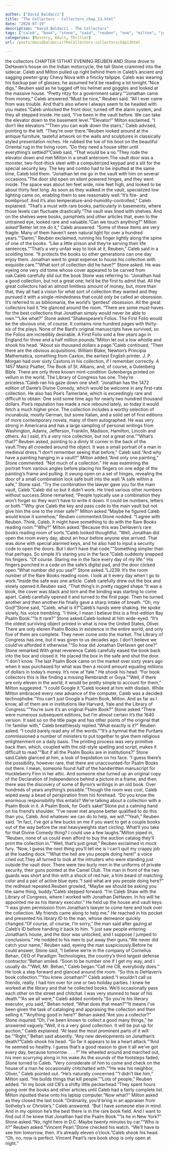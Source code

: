 ```yaml
---

author: ["David Baldacci"]
title: "The Collectors - Collectors_chap_13.html"
date: "2024-07-19"
description: "David Baldacci - The Collectors"
tags: ["caleb", "book", "stone", "said", "reuben", "one", "milton", "jonathan", "collection", "vault", "rare", "psalm", "door", "room", "could", "house", "looked", "would", "great", "safe", "turned", "like", "library", "man", "number"]
categories: [Mystery, Adult, Thriller]
url: /posts/davidbaldacci/TheCollectors-collectorschap13html

---
```


the collectors
CHAPTER 13THAT EVENING REUBEN AND Stone drove to DeHaven’s house on the Indian motorcycle, the tall Stone crammed into the sidecar. Caleb and Milton pulled up right behind them in Caleb’s ancient and sagging pewter-gray Chevy Nova with a finicky tailpipe. Caleb was wearing his backup pair of glasses; he assumed he’d be reading a lot tonight.“Nice digs,” Reuben said as he tugged off his helmet and goggles and looked at the massive house. “Pretty ritzy for a government salary.”“Jonathan came from money,” Caleb answered.“Must be nice,” Reuben said. “All I ever came from was trouble. And that’s also where I always seem to be headed with you mates.”Caleb unlocked the front door, turned off the alarm system, and they all stepped inside. He said, “I’ve been in the vault before. We can take the elevator down to the basement level.”“Elevator!” Milton exclaimed. “I don’t like elevators.”“Then you can walk down the stairs,” Caleb advised, pointing to the left. “They’re over there.”Reuben looked around at the antique furniture, tasteful artwork on the walls and sculptures in classically styled presentation niches. He rubbed the toe of his boot on the beautiful Oriental rug in the living room. “Do they need a house sitter until everything’s settled?”Caleb said, “That would be a no.”They rode the elevator down and met Milton in a small anteroom.The vault door was a monster, two-foot-thick steel with a computerized keypad and a slit for the special security key. The key and combo had to be inputted at the same time, Caleb told them. “Jonathan let me go in the vault with him on several occasions.”The door slid open on silent powered hinges, and they went inside. The space was about ten feet wide, nine feet high, and looked to be about thirty feet long. As soon as they walked in the vault, specialized low lighting came on, enabling them to see reasonably well.“It’s fire- and bombproof. And it’s also temperature-and-humidity-controlled,” Caleb explained. “That’s a must with rare books, particularly in basements, where those levels can fluctuate drastically.”The vault was lined with shelves. And on the shelves were books, pamphlets and other articles that, even to the untrained eye, looked rare and valuable.“Can we touch anything?” Milton asked“Better let me do it,” Caleb answered. “Some of these items are very fragile. Many of them haven’t seen natural light for over a hundred years.”“Damn,” Reuben exclaimed, running his finger lightly along the spine of one of the books. “Like a little prison and they’re serving their life sentences.”“That’s a very unfair way to look at it, Reuben,” Caleb said in a scolding tone. “It protects the books so other generations can one day enjoy them. Jonathan went to great expense to house his collection with exquisite care.”“What sort of collection did he have?” Stone asked. He was eyeing one very old tome whose cover appeared to be carved from oak.Caleb carefully slid out the book Stone was referring to. “Jonathan had a good collection, but not a great one; he’d be the first to admit that. All the great collectors had an almost limitless amount of money, but, more than that, they all had a vision for what sort of collection they wanted and they pursued it with a single-mindedness that could only be called an obsession. It’s referred to as bibliomania, the world’s ‘gentlest’ obsession. All the great collectors had it.”He glanced around the room. “There are some must-haves for the best collections that Jonathan simply would never be able to own.”“Like what?” Stone asked.“Shakespeare’s Folios. The First Folio would be the obvious one, of course. It contains nine hundred pages with thirty-six of the plays. None of the Bard’s original manuscripts have survived, so the Folios are incredibly desirable. A First Folio sold a few years ago in England for three and a half million pounds.”Milton let out a low whistle and shook his head. “About six thousand dollars a page.”Caleb continued, “Then there are the obvious acquisitions: William Blake, Newton’s Principia Mathematica, something from Caxton, the earliest English printer. J. P. Morgan had over sixty Caxtons in his collection, if I remember correctly. A 1457 Mainz Psalter, The Book of St. Albans, and, of course, a Gutenberg Bible. There are only three known mint-condition Gutenbergs printed on vellum in the world. The Library of Congress has one. They’re priceless.”Caleb ran his gaze down one shelf. “Jonathan has the 1472 edition of Dante’s Divine Comedy, which would be welcome in any first-rate collection. He also has Poe’s Tamerlane, which is exceedingly rare and difficult to obtain. One sold some time ago for nearly two hundred thousand dollars. Poe’s reputation has made a nice rebound lately, so today it would fetch a much higher price. The collection includes a worthy selection of incunabula, mostly German, but some Italian, and a solid set of first editions of more contemporary novels, many of them autographed. He was very strong in Americana and has a large sampling of personal writings from Washington, Adams, Jefferson, Franklin, Madison, Hamilton, Lincoln and others. As I said, it’s a very nice collection, but not a great one.”“What’s that?” Reuben asked, pointing to a dimly lit corner in the back of the vault.They all crowded around the object. It was a small portrait of a man in medieval dress.“I don’t remember seeing that before,” Caleb said.“And why have a painting hanging in a vault?” Milton added.“And only one painting,” Stone commented. “Not much of a collection.” He was examining the portrait from various angles before placing his fingers on one edge of the painting’s frame and pulling. It swung open on a set of hinges, revealing the door of a small combination lock safe built into the wall.“A safe within a safe,” Stone said. “Try the combination the lawyer gave you for the main vault, Caleb.”Caleb did so but it didn’t work. He tried various other numbers without success.Stone remarked, “People typically use a combination they won’t forget so they won’t have to write it down. It could be numbers, letters or both.”“Why give Caleb the key and pass code to the main vault but not give him the one to the inner safe?” Milton asked.“Maybe he figured Caleb would know it somehow,” Reuben commented.Stone nodded. “I agree with Reuben. Think, Caleb. It might have something to do with the Rare Books reading room.”“Why?” Milton asked.“Because this was DeHaven’s rare books reading room of sorts.”Caleb looked thoughtful. “Well, Jonathan did open the room every day, about an hour before anyone else arrived. That was done with special alarmed keys, and he also had to input a security code to open the doors. But I don’t have that code.”“Something simpler than that perhaps. So simple it’s staring you in the face.”Caleb suddenly snapped his fingers. “Of course. Staring me in the face every day of my life.” His fingers punched in a code on the safe’s digital pad, and the door clicked open.“What number did you use?” Stone asked.“LJ239. It’s the room number of the Rare Books reading room. I look at it every day when I go to work.”Inside the safe was one article. Caleb carefully drew out the box and slowly opened it.Reuben said, “That thing’s in pretty ragged shape.”It was a book, the cover was black and torn and the binding was starting to come apart. Caleb carefully opened it and turned to the first page. Then he turned another and then another.He finally gave a sharp intake of breath. “Oh, my God!”Stone said, “Caleb, what is it?”Caleb’s hands were shaking. He spoke slowly, his voice trembling. “I think, I mean I believe this is a first-edition Bay Psalm Book.”“Is it rare?” Stone asked.Caleb looked at him wide-eyed. “It’s the oldest surviving object printed in what is now the United States, Oliver. There are only eleven Psalm Books in existence in the entire world, and only five of them are complete. They never come onto the market. The Library of Congress has one, but it was given to us decades ago. I don’t believe we could’ve afforded it otherwise.”“So how did Jonathan DeHaven get one?” Stone remarked.With great reverence Caleb carefully eased the book back into the box and closed it. He placed the box in the safe and shut the door. “I don’t know. The last Psalm Book came on the market over sixty years ago when it was purchased for what was then a record amount equaling millions of dollars in today’s money. It’s now at Yale.” He shook his head. “For book collectors this is like finding a missing Rembrandt or Goya.”“Well, if there are only eleven in the world, it would be pretty simple to account for them,” Milton suggested. “I could Google it.”Caleb looked at him with disdain. While Milton embraced every new advance of the computer, Caleb was a decided technophobe.“You can’t just Google a Psalm Book, Milton. And as far as I know, all of them are in institutions like Harvard, Yale and the Library of Congress.”“You’re sure it’s an original Psalm Book?” Stone asked.“There were numerous subsequent editions, but I’m almost certain it’s the 1640 version. It said so on the title page and has other points of the original that I’m familiar with,” Caleb breathlessly replied.“What exactly is it?” Reuben asked. “I could barely read any of the words.”“It’s a hymnal that the Puritans commissioned a number of ministers to put together to give them religious enlightenment on a daily basis. The printing process was very primitive back then, which, coupled with the old-style spelling and script, makes it difficult to read.”“But if all the Psalm Books are in institutions?” Stone said.Caleb glanced at him, a look of trepidation on his face. “I guess there’s the possibility, however rare, that there are unaccounted-for Psalm Books out there. I mean, someone found half of the handwritten manuscript for Huckleberry Finn in her attic. And someone else turned up an original copy of the Declaration of Independence behind a picture in a frame, and then there was the discovery of some of Byron’s writings in an old book. Over hundreds of years anything’s possible.”Though the room was cool, Caleb wiped away a bead of perspiration from his forehead. “Do you know the enormous responsibility this entails? We’re talking about a collection with a Psalm Book in it. A Psalm Book, for God’s sake!”Stone put a calming hand on his friend’s shoulder. “I’ve never met anyone better qualified to do this than you, Caleb. And whatever we can do to help, we will.”“Yeah,” Reuben said. “In fact, I’ve got a few bucks on me if you want to get a couple books out of the way before the real heavyweights start circling. What’ll you take for that Divine Comedy thing? I could use a few laughs.”Milton piped in, “Reuben, none of us could even afford to buy the auction catalog they’ll print the collection in.”“Well, that’s just great,” Reuben exclaimed in mock fury. “Now, I guess the next thing you’ll tell me is I can’t quit my crappy job at the loading dock.”“What the hell are you people doing here!” a voice cried out.They all turned to look at the intruders who were standing just outside the vault door. There were two burly men in the uniforms of private security, their guns pointed at the Camel Club. The man in front of the two guards was short and thin with a shock of red hair, a trim beard of matching color and a pair of active blue eyes.“I said what are you people doing here?” the redhead repeated.Reuben growled, “Maybe we should be asking you the same thing, buddy.”Caleb stepped forward. “I’m Caleb Shaw with the Library of Congress, where I worked with Jonathan DeHaven. In his will he appointed me as his literary executor.” He held up the house and vault keys. “I was given permission from Jonathan’s lawyer to come here and look over the collection. My friends came along to help me.” He reached in his pocket and presented his library ID to the man, whose demeanor quickly changed.“Of course, of course, I’m sorry,” the man said after gazing at Caleb’s ID before handing it back to him. “I just saw people entering Jonathan’s house, and the door was unlocked, and I suppose I jumped to conclusions.” He nodded to his men to put away their guns.“We never did catch your name,” Reuben said, eyeing the man suspiciously.Before he could answer, Stone said, “I believe we’re in the company of Cornelius Behan, CEO of Paradigm Technologies, the country’s third largest defense contractor.”Behan smiled. “Soon to be number one if I get my way, and I usually do.”“Well, Mr. Behan,” Caleb began.“Call me CB, everybody does.” He took a step forward and glanced around the room. “So this is DeHaven’s book collection.”“You knew Jonathan?” Caleb asked.“I wouldn’t call us friends, really. I had him over for one or two holiday parties. I knew he worked at the library and that he collected books. We’d occasionally pass each other on the street and chitchat. I was very stunned to hear of his death.”“As we all were,” Caleb added somberly.“So you’re his literary executor, you said,” Behan noted. “What does that mean?”“It means I’ve been given the task of cataloging and appraising the collection and then selling it.”“Anything good in here?” Behan asked.“Are you a collector?” Stone inquired.“Oh, I’ve been known to collect a good many things,” he answered vaguely.“Well, it is a very good collection. It will be put up for auction,” Caleb explained. “At least the most prominent parts of it will be.”“Right,” Behan said absently. “Any new developments on Jonathan’s death?”Caleb shook his head. “So far it appears to be a heart attack.”“And he seemed so healthy. I guess that’s a good reason to give it all we’ve got every day, because tomorrow . . . ?” He wheeled around and marched out, his men scurrying along in his wake.As the sounds of the footsteps faded, Stone turned to Caleb. “Very considerate of him to come and check on the house of a man he occasionally chitchatted with.”“He was his neighbor, Oliver,” Caleb pointed out. “He’s naturally concerned.”“I didn’t like him,” Milton said. “He builds things that kill people.”“Lots of people,” Reuben added. “In my book old CB’s a shifty little peckerhead.”They spent hours going over the books and other articles until Caleb had a fairly complete list. Milton inputted these onto his laptop computer.“Now what?” Milton asked as they closed the last book.“Ordinarily, you’d bring in an appraiser from Sotheby’s or Christie’s,” Caleb answered. “But I have someone else in mind. And in my opinion he’s the best there is in the rare book field. And I want to find out if he knew that Jonathan had the Psalm Book.”“Is he in New York?” Stone asked.“No, right here in D.C. Maybe twenty minutes by car.”“Who is it?” Reuben asked.“Vincent Pearl.”Stone checked his watch. “We’ll have to see him tomorrow, then. It’s already eleven o’clock.”Caleb shook his head. “Oh, no, now is perfect. Vincent Pearl’s rare book shop is only open at night.”